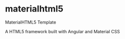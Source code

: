 materialhtml5
=============

MaterialHTML5 Template

A HTML5 framework built with Angular and Material CSS
